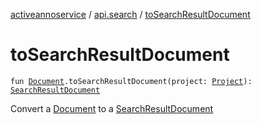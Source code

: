 [activeannoservice](../index.md) / [api.search](index.md) / [toSearchResultDocument](./to-search-result-document.md)

# toSearchResultDocument

`fun `[`Document`](../document/-document/index.md)`.toSearchResultDocument(project: `[`Project`](../project/-project/index.md)`): `[`SearchResultDocument`](-search-result-document/index.md)

Convert a [Document](../document/-document/index.md) to a [SearchResultDocument](-search-result-document/index.md)

